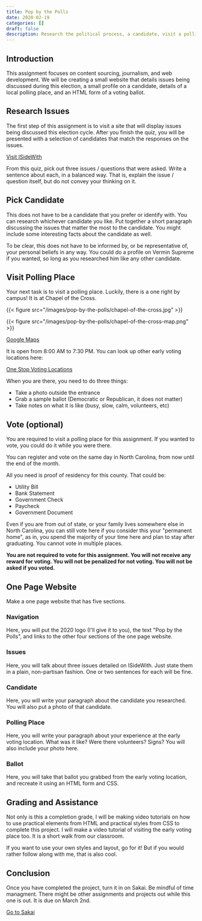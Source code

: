 ```yaml
---
title: Pop by the Polls
date: 2020-02-19
categories: []
draft: false
description: Research the political process, a candidate, visit a polling place, recreate a sample ballot, and make a website about it.
---
```


## Introduction

This assignment focuses on content sourcing, journalism, and web development. We will be creating a small website that details issues being discussed during this election, a small profile on a candidate, details of a local polling place, and an HTML form of a voting ballot.

## Research Issues

The first step of this assignment is to visit a site that will display issues being discussed this election cycle. After you finish the quiz, you will be presented with a selection of candidates that match the responses on the issues.

[Visit ISideWith](https://www.isidewith.com/)

From this quiz, pick out three issues / questions that were asked. Write a sentence about each, in a balanced way. That is, explain the issue / question itself, but do not convey your thinking on it.

## Pick Candidate

This does not have to be a candidate that you prefer or identify with. You can research whichever candidate you like. Put together a short paragraph discussing the issues that matter the most to the candidate. You might include some interesting facts about the candidate as well.

To be clear, this does not have to be informed by, or be representative of, your personal beliefs in any way. You could do a profile on Vermin Supreme if you wanted, so long as you researched him like any other candidate.

## Visit Polling Place

Your next task is to visit a polling place. Luckily, there is a one right by campus! It is at Chapel of the Cross.

{{< figure src="/images/pop-by-the-polls/chapel-of-the-cross.jpg" >}}

{{< figure src="/images/pop-by-the-polls/chapel-of-the-cross-map.png" >}}

[Google Maps](https://www.google.com/maps?q=chapel+of+the+cross&um=1&ie=UTF-8&sa=X&ved=2ahUKEwjhudnm0d_nAhXilXIEHVVCBGgQ_AUoAXoECBkQAw)

It is open from 8:00 AM to 7:30 PM. You can look up other early voting locations here:

[One Stop Voting Locations](https://vt.ncsbe.gov/ossite/)

When you are there, you need to do three things:

- Take a photo outside the entrance
- Grab a sample ballot (Democratic or Republican, it does not matter)
- Take notes on what it is like (busy, slow, calm, volunteers, etc)

## Vote (optional)

You are required to visit a polling place for this assignment. If you wanted to vote, you could do it while you were there.

You can register and vote on the same day in North Carolina, from now until the end of the month.

All you need is proof of residency for this county. That could be:

- Utility Bill
- Bank Statement
- Government Check
- Paycheck
- Government Document

Even if you are from out of state, or your family lives somewhere else in North Carolina, you can still vote here if you consider this your "permanent home", as in, you spend the majority of your time here and plan to stay after graduating. You cannot vote in multiple places.

**You are not required to vote for this assignment. You will not receive any reward for voting. You will not be penalized for not voting. You will not be asked if you voted.**

## One Page Website

Make a one page website that has five sections.

### Navigation

Here, you will put the 2020 logo (I'll give it to you), the text "Pop by the Polls", and links to the other four sections of the one page website.

### Issues

Here, you will talk about three issues detailed on ISideWith. Just state them in a plain, non-partisan fashion. One or two sentences for each will be fine.

### Candidate

Here, you will write your paragraph about the candidate you researched. You will also put a photo of that candidate.

### Polling Place

Here, you will write your paragraph about your experience at the early voting location. What was it like? Were there volunteers? Signs? You will also include your photo here.

### Ballot

Here, you will take that ballot you grabbed from the early voting location, and recreate it using an HTML form and CSS.

## Grading and Assistance

Not only is this a completion grade, I will be making video tutorials on how to use practical elements from HTML and practical styles from CSS to complete this project. I will make a video tutorial of visiting the early voting place too. It is a short walk from our classroom.

If you want to use your own styles and layout, go for it! But if you would rather follow along with me, that is also cool.

## Conclusion

Once you have completed the project, turn it in on Sakai. Be mindful of time managment. There might be other assignments and projects out while this one is out. It is due on March 2nd.

[Go to Sakai](https://sakai.unc.edu)
